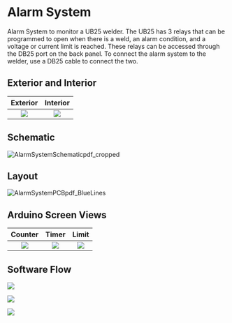 # Alarm System
Alarm System to monitor a UB25 welder. The UB25 has 3 relays that can be programmed to open when there is a weld, an alarm condition, and a voltage or current limit is reached. These relays can be accessed through the DB25 port on the back panel. To connect the alarm system to the welder, use a DB25 cable to connect the two.

## Exterior and Interior
Exterior                   |  Interior
:-------------------------:|:-------------------------:
![](https://user-images.githubusercontent.com/25444917/76384439-14f42480-631c-11ea-9c2f-55095ebe120d.png)  |  ![](https://user-images.githubusercontent.com/25444917/76384459-22a9aa00-631c-11ea-99c3-4793d0ff4cec.png)

## Schematic
![AlarmSystemSchematicpdf_cropped](https://user-images.githubusercontent.com/25444917/76386889-d01fbc00-6322-11ea-84ee-d0bcd7163a9a.png)

## Layout
![AlarmSystemPCBpdf_BlueLines](https://user-images.githubusercontent.com/25444917/76373994-22e77c80-62ff-11ea-93fb-152c3c1d5d22.jpg)

## Arduino Screen Views
Counter | Timer | Limit
:-------------------------:|:-------------------------:|:-------------------------:
![](https://user-images.githubusercontent.com/25444917/76385579-46baba80-631f-11ea-8842-561132f0fade.png)  |  ![](https://user-images.githubusercontent.com/25444917/76385568-43273380-631f-11ea-810c-a41053276cf7.png) | ![](https://user-images.githubusercontent.com/25444917/76385575-46222400-631f-11ea-969a-39a745b4a3c9.png)

## Software Flow
![](https://user-images.githubusercontent.com/25444917/76386415-b467e600-6321-11ea-9688-f4d881fe721b.JPG)

![](https://user-images.githubusercontent.com/25444917/76386418-b5991300-6321-11ea-89a3-6e88876ae26d.JPG)

![](https://user-images.githubusercontent.com/25444917/76386420-b631a980-6321-11ea-93e1-0bc33f7585d6.JPG)
